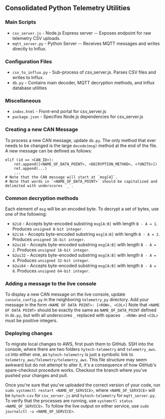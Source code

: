 ## Consolidated Python Telemetry Utilities

### Main Scripts
- `csv_server.js`         - Node.js Express server -- Exposes endpoint for raw telemetry CSV uploads.
- `mqtt_server.py`        - Python Server -- Receives MQTT messages and writes directly to Influx.

### Configuration Files
- `csv_to_influx.py`      - Sub-process of csv_server.js. Parses CSV files and writes to Influx.
- `db.py`                 - Contains main decoder, MQTT decryption methods, and Influx database utilities

### Miscellaneous
- `index.html`            - Front-end portal for csv_server.js
- `package.json`          - Specifies Node.js dependencies for csv_server.js

### Creating a new CAN Message
To process a new CAN message, update `db.py`.
The only method that ever needs to be changed is the large `decode(msg)` method at the end of the file.
A new message can be defined as follows:
```
elif (id == <CAN_ID>):
    ret.append([<NAME_OF_DATA_POINT>, <DECRYPTION_METHOD>, <?UNITS>])
    ret.append(...)
    ...
# Note that the CAN message will start at `msg[4]`.
# Note that words in `<NAME_OF_DATA_POINT>` should be capitalized and delimited with underscores `_`.
```

### Common decryption methods
Each element of `msg` will be an encoded byte. To decrypt a set of bytes, use one of the following:
- `b2i8`    - Accepts byte-encoded substring `msg[A:B]` with length `B - A = 1`. Produces `unsigned 8-bit integer`.
- `b2i16`   - Accepts byte-encoded substring `msg[A:B]` with length `B - A = 2`. Produces `unsigned 16-bit integer`.
- `b2ui16`  - Accepts byte-encoded substring `msg[A:B]` with length `B - A = 2`. Produces `unsigned 16-bit integer`.
- `b2ui32`  - Accepts byte-encoded substring `msg[A:B]` with length `B - A = 4`. Produces `unsigned 32-bit integer`.
- `b2ui64`  - Accepts byte-encoded substring `msg[A:B]` with length `B - A = 8`. Produces `unsigned 64-bit integer`.

### Adding a message to the live console
To display a new CAN message on the live console, update `console_config.py` in the neighboring `telemetry_py` directory.
Add your message in the form `<NAME OF DATA POINT>: [<ROW>, <COL>]`
Note that `<NAME OF DATA POINT>` should be exactly the same as `NAME_OF_DATA_POINT` defined in `db.py`, but with all underscores `_` replaced with spaces ` `.
`<ROW>` and `<COL>` must be positive integers.

### Deploying changes
To migrate local changes to AWS, first push them to GitHub. SSH into the console, where there are two folders `hytech-telemetry` and `telemetry_aws`. `cd` into either one, as `hytech-telemetry` is just a symbolic link to `telemetry_aws/Telemetry/telemetry_aws`. This file structure may seem awkward but do not attempt to alter it, it's a consequence of how GitHub's spare-checkout procedure works. Checkout the branch where you've pushed your changes and pull.

Once you're sure that you've uploaded the correct version of your code, run `sudo systemctl restart <NAME_OF_SERVICE>`, where `<NAME_OF_SERVICE>` will be `hytech-csv` for `csv_server.js` and `hytech-telemetry` for `mqtt_server.py`.
To verify that the processes are running, use `systemctl status <NAME_OF_SERVICE>`.
To follow the live output on either service, use `sudo journalctl -u <NAME_OF_SERVICE>`.
